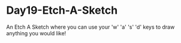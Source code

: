 # Day19-Etch-A-Sketch
An Etch A Sketch where you can use your 'w' 'a' 's' 'd' keys to draw anything you would like!
